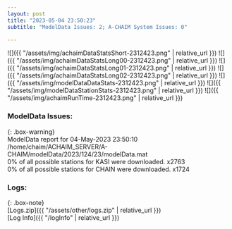 ```yaml
---
layout: post
title: "2023-05-04 23:50:23"
subtitle: "ModelData Issues: 2; A-CHAIM System Issues: 0"

---
```


![]({{ "/assets/img/achaimDataStatsShort-2312423.png" | relative_url }})
![]({{ "/assets/img/achaimDataStatsLong00-2312423.png" | relative_url }})
![]({{ "/assets/img/achaimDataStatsLong01-2312423.png" | relative_url }})
![]({{ "/assets/img/achaimDataStatsLong02-2312423.png" | relative_url }})
![]({{ "/assets/img/modelDataDataStats-2312423.png" | relative_url }})
![]({{ "/assets/img/modelDataStationStats-2312423.png" | relative_url }})
![]({{ "/assets/img/achaimRunTime-2312423.png" | relative_url }})


### ModelData Issues:  
  
{: .box-warning}  
 ModelData report for 04-May-2023 23:50:10   
 /home/chaim/ACHAIM_SERVER/A-CHAIM/modelData/2023/124/23/modelData.mat   
 0% of all possible stations for KASI were downloaded. x2763   
 0% of all possible stations for CHAIN were downloaded. x1724   
  


### Logs:  
  
{: .box-note}  
[Logs.zip]({{ "/assets/other/logs.zip" | relative_url }})  
[Log Info]({{ "/logInfo" | relative_url }})  
